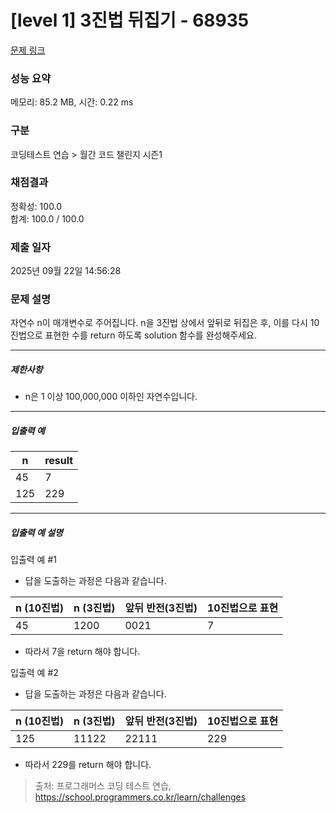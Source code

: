 # [level 1] 3진법 뒤집기 - 68935 

[문제 링크](https://school.programmers.co.kr/learn/courses/30/lessons/68935) 

### 성능 요약

메모리: 85.2 MB, 시간: 0.22 ms

### 구분

코딩테스트 연습 > 월간 코드 챌린지 시즌1

### 채점결과

정확성: 100.0<br/>합계: 100.0 / 100.0

### 제출 일자

2025년 09월 22일 14:56:28

### 문제 설명

<p>자연수 n이 매개변수로 주어집니다. n을 3진법 상에서 앞뒤로 뒤집은 후, 이를 다시 10진법으로 표현한 수를 return 하도록 solution 함수를 완성해주세요.</p>

<hr>

<h5>제한사항</h5>

<ul>
<li>n은 1 이상 100,000,000 이하인 자연수입니다.</li>
</ul>

<hr>

<h5>입출력 예</h5>
<table class="table">
        <thead><tr>
<th>n</th>
<th>result</th>
</tr>
</thead>
        <tbody><tr>
<td>45</td>
<td>7</td>
</tr>
<tr>
<td>125</td>
<td>229</td>
</tr>
</tbody>
      </table>
<hr>

<h5>입출력 예 설명</h5>

<p>입출력 예 #1</p>

<ul>
<li>답을 도출하는 과정은 다음과 같습니다.</li>
</ul>
<table class="table">
        <thead><tr>
<th>n (10진법)</th>
<th>n (3진법)</th>
<th>앞뒤 반전(3진법)</th>
<th>10진법으로 표현</th>
</tr>
</thead>
        <tbody><tr>
<td>45</td>
<td>1200</td>
<td>0021</td>
<td>7</td>
</tr>
</tbody>
      </table>
<ul>
<li>따라서 7을 return 해야 합니다.</li>
</ul>

<p>입출력 예 #2</p>

<ul>
<li>답을 도출하는 과정은 다음과 같습니다.</li>
</ul>
<table class="table">
        <thead><tr>
<th>n (10진법)</th>
<th>n (3진법)</th>
<th>앞뒤 반전(3진법)</th>
<th>10진법으로 표현</th>
</tr>
</thead>
        <tbody><tr>
<td>125</td>
<td>11122</td>
<td>22111</td>
<td>229</td>
</tr>
</tbody>
      </table>
<ul>
<li>따라서 229를 return 해야 합니다.</li>
</ul>


> 출처: 프로그래머스 코딩 테스트 연습, https://school.programmers.co.kr/learn/challenges